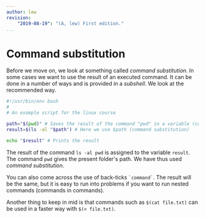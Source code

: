 ```yaml
---
author: lew
revision:
    "2019-08-19": "(A, lew) First edition."
...
```

Command substitution
=======================

Before we move on, we look at something called *command substitution*. In some cases we want to use the result of an executed command. It can be done in a number of ways and is provided in a *subshell*. We look at the recommended way.



```bash
#!/usr/bin/env bash
#
# An example script for the linux course

path="$(pwd)" # Saves the result of the command "pwd" in a variable (command substitution)
result=$(ls -al "$path") # Here we use $path (command substitution)

echo "$result" # Prints the result
```

The result of the command `ls -al pwd` is assigned to the variable `result`. The command `pwd` gives the present folder's path. We have thus used *command substitution*.

You can also come across the use of back-ticks `` `command` ``. The result will be the same, but it is easy to run into problems if you want to run nested commands (commands in commands).

Another thing to keep in mid is that commands such as `$(cat file.txt)` can be used in a faster way with `$(< file.txt)`.
